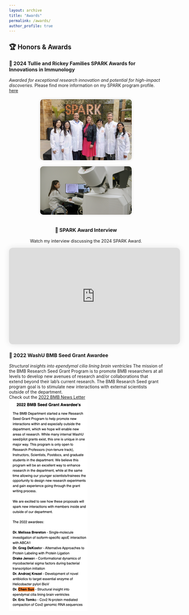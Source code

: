 ```yaml
---
layout: archive
title: "Awards"
permalink: /awards/
author_profile: true
---
```


## 🏆 Honors & Awards

### 🔹 2024 Tullie and Rickey Families SPARK Awards for Innovations in Immunology   
*Awarded for exceptional research innovation and potential for high-impact discoveries.* 
Please find more information on my SPARK program profile. [here](https://www.lji.org/spark24-chen/)

<div style="display: flex; flex-wrap: wrap; justify-content: center; gap: 20px; margin: 20px 0;">

  <img src="/images/SPARKaward.jpeg" alt="Receiving SPARK Award" width="300" style="border-radius: 10px; box-shadow: 0 0 10px rgba(0,0,0,0.1);">

  <img src="/images/SPARKyoutube.jpg" alt="SPARK YouTube interview" width="300" style="border-radius: 10px; box-shadow: 0 0 10px rgba(0,0,0,0.1);">

</div>

<div style="text-align: center; margin-top: 40px;">

  <h3>🎥 SPARK Award Interview</h3>
  <p>Watch my interview discussing the 2024 SPARK Award.</p>

  <iframe width="560" height="315" src="https://www.youtube.com/embed/W1x3Bv4rP9U" 
  title="SPARK Interview" frameborder="0" 
  allow="accelerometer; autoplay; clipboard-write; encrypted-media; gyroscope; picture-in-picture" 
  allowfullscreen style="border-radius: 12px; box-shadow: 0 0 20px rgba(0,0,0,0.1);"></iframe>

</div>

### 🔹 2022 WashU BMB Seed Grant Awardee  
*Structural insights into ependymal cilia lining brain ventricles*
The mission of the BMB Research Seed Grant Program is to promote BMB researchers at all levels to develop new avenues of research and/or collaborations that extend beyond their lab’s current research. The BMB Research Seed grant program goal is to stimulate new interactions with external scientists outside of the department.  
Check out the [2022 BMB News Letter](https://mailchi.mp/28f50207188c/wusm-2021-fall-2022-spring-biochemistry-and-molecular-biophysics-newsletter-5616729)  
![2022 BMB Seed Grant Awardees](/images/BMB.png)
